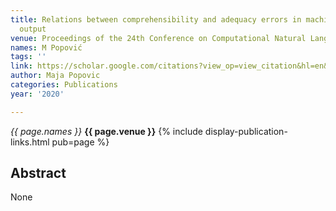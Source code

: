 ```yaml
---
title: Relations between comprehensibility and adequacy errors in machine translation
  output
venue: Proceedings of the 24th Conference on Computational Natural Language …, 2020
names: M Popović
tags: ''
link: https://scholar.google.com/citations?view_op=view_citation&hl=en&user=KdAV2Y0AAAAJ&pagesize=100&sortby=pubdate&citation_for_view=KdAV2Y0AAAAJ:tkaPQYYpVKoC
author: Maja Popovic
categories: Publications
year: '2020'

---
```


*{{ page.names }}*
**{{ page.venue }}**
{% include display-publication-links.html pub=page %}
## Abstract

None